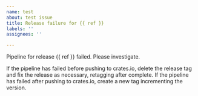 ```yaml
---
name: test
about: test issue
title: Release failure for {{ ref }}
labels: ''
assignees: ''

---
```


Pipeline for release {{ ref }} failed. Please investigate.

If the pipeline has failed before pushing to crates.io, delete the release tag
and fix the release as necessary, retagging after complete. If the pipeline has
failed after pushing to crates.io, create a new tag incrementing the version.
